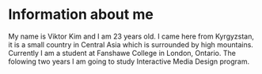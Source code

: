 # Information about me
My name is Viktor Kim and I am 23 years old. I came here from Kyrgyzstan, it is a small country in Сentral Asia which is surrounded by high mountains. Currently I am a student at Fanshawe College in London, Ontario. The folowing two years I am going to study Interactive Media Design program.

##
